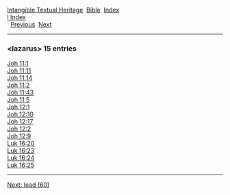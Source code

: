[Intangible Textual Heritage](../../index)  [Bible](../index) 
[Index](index)   
[l Index](_l_)  
  [Previous](c06666)  [Next](c06668) 

------------------------------------------------------------------------

### &lt;lazarus&gt; 15 entries

[Joh 11:1](../kjv/joh011.htm#001)  
[Joh 11:11](../kjv/joh011.htm#011)  
[Joh 11:14](../kjv/joh011.htm#014)  
[Joh 11:2](../kjv/joh011.htm#002)  
[Joh 11:43](../kjv/joh011.htm#043)  
[Joh 11:5](../kjv/joh011.htm#005)  
[Joh 12:1](../kjv/joh012.htm#001)  
[Joh 12:10](../kjv/joh012.htm#010)  
[Joh 12:17](../kjv/joh012.htm#017)  
[Joh 12:2](../kjv/joh012.htm#002)  
[Joh 12:9](../kjv/joh012.htm#009)  
[Luk 16:20](../kjv/luk016.htm#020)  
[Luk 16:23](../kjv/luk016.htm#023)  
[Luk 16:24](../kjv/luk016.htm#024)  
[Luk 16:25](../kjv/luk016.htm#025)  

------------------------------------------------------------------------

[Next: lead (60)](c06668)
